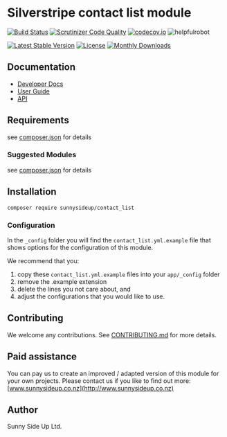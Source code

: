# Silverstripe contact list module
[![Build Status](https://travis-ci.org/sunnysideup/silverstripe-contact_list.svg?branch=master)](https://travis-ci.org/sunnysideup/silverstripe-contact_list)
[![Scrutinizer Code Quality](https://scrutinizer-ci.com/g/sunnysideup/silverstripe-contact_list/badges/quality-score.png?b=master)](https://scrutinizer-ci.com/g/sunnysideup/silverstripe-contact_list/?branch=master)
[![codecov.io](https://codecov.io/github/sunnysideup/silverstripe-contact_list/coverage.svg?branch=master)](https://codecov.io/github/sunnysideup/silverstripe-contact_list?branch=master)
![helpfulrobot](https://helpfulrobot.io/sunnysideup/contact_list/badge)

[![Latest Stable Version](https://poser.pugx.org/sunnysideup/contact_list/version)](https://packagist.org/packages/sunnysideup/contact_list)
[![License](https://poser.pugx.org/sunnysideup/contact_list/license)](https://packagist.org/packages/sunnysideup/contact_list)
[![Monthly Downloads](https://poser.pugx.org/sunnysideup/contact_list/d/monthly)](https://packagist.org/packages/sunnysideup/contact_list)


## Documentation



 * [Developer Docs](docs/en/INDEX.md)
 * [User Guide](docs/en/userguide.md)
 * [API](http://ssmods.com/apis/contact_list/docs/en/api/)

## Requirements



see [composer.json](composer.json) for details

### Suggested Modules



see [composer.json](composer.json) for details


## Installation


```
composer require sunnysideup/contact_list
```

### Configuration



In the `_config` folder you will find the `contact_list.yml.example`
file that shows options for the configuration of this module.

We recommend that you:

  1. copy these `contact_list.yml.example` files into your
`app/_config` folder
  2. remove the .example extension
  3. delete the lines you not care about, and
  4. adjust the configurations that you would like to use.


## Contributing



We welcome any contributions. See [CONTRIBUTING.md](CONTRIBUTING.md) for more details.

## Paid assistance



You can pay us to create an improved / adapted version of this module for your own projects.  Please contact us if you like to find out more: [www.sunnysideup.co.nz](http://www.sunnysideup.co.nz)

## Author



Sunny Side Up Ltd.
